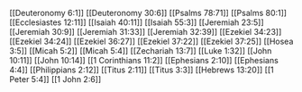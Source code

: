 [[Deuteronomy 6:1]]
[[Deuteronomy 30:6]]
[[Psalms 78:71]]
[[Psalms 80:1]]
[[Ecclesiastes 12:11]]
[[Isaiah 40:11]]
[[Isaiah 55:3]]
[[Jeremiah 23:5]]
[[Jeremiah 30:9]]
[[Jeremiah 31:33]]
[[Jeremiah 32:39]]
[[Ezekiel 34:23]]
[[Ezekiel 34:24]]
[[Ezekiel 36:27]]
[[Ezekiel 37:22]]
[[Ezekiel 37:25]]
[[Hosea 3:5]]
[[Micah 5:2]]
[[Micah 5:4]]
[[Zechariah 13:7]]
[[Luke 1:32]]
[[John 10:11]]
[[John 10:14]]
[[1 Corinthians 11:2]]
[[Ephesians 2:10]]
[[Ephesians 4:4]]
[[Philippians 2:12]]
[[Titus 2:11]]
[[Titus 3:3]]
[[Hebrews 13:20]]
[[1 Peter 5:4]]
[[1 John 2:6]]
